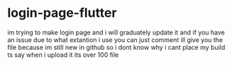 # login-page-flutter
im trying to make login page and i will graduately update it
and if you have an issue due to what extantion i use you can just comment ill give you the file because im still new in github so i dont know why i cant place my build ts say when i upload it its over 100 file
